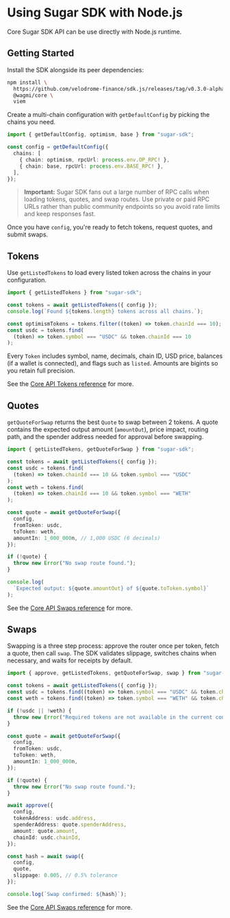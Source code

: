 # Using Sugar SDK with Node.js

Core Sugar SDK API can be use directly with Node.js runtime.

## Getting Started

Install the SDK alongside its peer dependencies:

```bash
npm install \
  https://github.com/velodrome-finance/sdk.js/releases/tag/v0.3.0-alpha.1 \
  @wagmi/core \
  viem
```

Create a multi-chain configuration with `getDefaultConfig` by picking the chains you need.

```typescript
import { getDefaultConfig, optimism, base } from "sugar-sdk";

const config = getDefaultConfig({
  chains: [
    { chain: optimism, rpcUrl: process.env.OP_RPC! },
    { chain: base, rpcUrl: process.env.BASE_RPC! },
  ],
});
```

> **Important:** Sugar SDK fans out a large number of RPC calls when loading tokens, quotes, and swap routes. Use private or paid RPC URLs rather than public community endpoints so you avoid rate limits and keep responses fast.

Once you have `config`, you're ready to fetch tokens, request quotes, and submit swaps.

## Tokens

Use `getListedTokens` to load every listed token across the chains in your configuration.

```typescript
import { getListedTokens } from "sugar-sdk";

const tokens = await getListedTokens({ config });
console.log(`Found ${tokens.length} tokens across all chains.`);

const optimismTokens = tokens.filter((token) => token.chainId === 10);
const usdc = tokens.find(
  (token) => token.symbol === "USDC" && token.chainId === 10
);
```

Every `Token` includes symbol, name, decimals, chain ID, USD price, balances (if a wallet is connected), and flags such as `listed`. Amounts are bigints so you retain full precision.

See the [Core API Tokens reference](/api/tokens) for more.

## Quotes

`getQuoteForSwap` returns the best `Quote` to swap between 2 tokens. A quote contains the expected output amount (`amountOut`), price impact, routing path, and the spender address needed for approval before swapping.

```typescript
import { getListedTokens, getQuoteForSwap } from "sugar-sdk";

const tokens = await getListedTokens({ config });
const usdc = tokens.find(
  (token) => token.chainId === 10 && token.symbol === "USDC"
);
const weth = tokens.find(
  (token) => token.chainId === 10 && token.symbol === "WETH"
);

const quote = await getQuoteForSwap({
  config,
  fromToken: usdc,
  toToken: weth,
  amountIn: 1_000_000n, // 1,000 USDC (6 decimals)
});

if (!quote) {
  throw new Error("No swap route found.");
}

console.log(
  `Expected output: ${quote.amountOut} of ${quote.toToken.symbol}`
);
```

See the [Core API Swaps reference](/api/swaps) for more.

## Swaps

Swapping is a three step process: approve the router once per token, fetch a quote, then call `swap`. The SDK validates slippage, switches chains when necessary, and waits for receipts by default.

```typescript
import { approve, getListedTokens, getQuoteForSwap, swap } from "sugar-sdk";

const tokens = await getListedTokens({ config });
const usdc = tokens.find((token) => token.symbol === "USDC" && token.chainId === 10);
const weth = tokens.find((token) => token.symbol === "WETH" && token.chainId === 10);

if (!usdc || !weth) {
  throw new Error("Required tokens are not available in the current configuration.");
}

const quote = await getQuoteForSwap({
  config,
  fromToken: usdc,
  toToken: weth,
  amountIn: 1_000_000n,
});

if (!quote) {
  throw new Error("No swap route found.");
}

await approve({
  config,
  tokenAddress: usdc.address,
  spenderAddress: quote.spenderAddress,
  amount: quote.amount,
  chainId: usdc.chainId,
});

const hash = await swap({
  config,
  quote,
  slippage: 0.005, // 0.5% tolerance
});

console.log(`Swap confirmed: ${hash}`);
```

See the [Core API Swaps reference](/api/swaps) for more.
